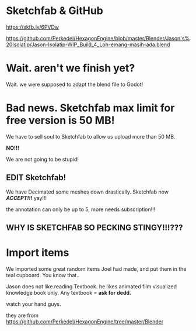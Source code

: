 # Sketchfab & GitHub
https://skfb.ly/6PVDw

https://github.com/Perkedel/HexagonEngine/blob/master/Blender/Jason's%20Isolatip/Jason-Isolatip-WIP_Build_4_Loh-emang-masih-ada.blend

# Wait. aren't we finish yet?
Wait. we were supposed to adapt the blend file to Godot!

# Bad news. Sketchfab max limit for free version is 50 MB!
We have to sell soul to Sketchfab to allow us upload more than 50 MB.

**NO!!!**

We are not going to be stupid!

## EDIT Sketchfab!
We have Decimated some meshes down drastically. Sketchfab now ***ACCEPT!!!*** yay!!!

the annotation can only be up to 5, more needs subscription!!!

## **WHY IS SKETCHFAB SO PECKING STINGY!!!???**

# Import items
We imported some great random items Joel had made, and put them in the teal cupboard. You know that..

Jason does not like reading Textbook. he likes animated film visualized knowledge book only. Any textbook = **ask for dedd.**

watch your hand guys.

they are from https://github.com/Perkedel/HexagonEngine/tree/master/Blender

